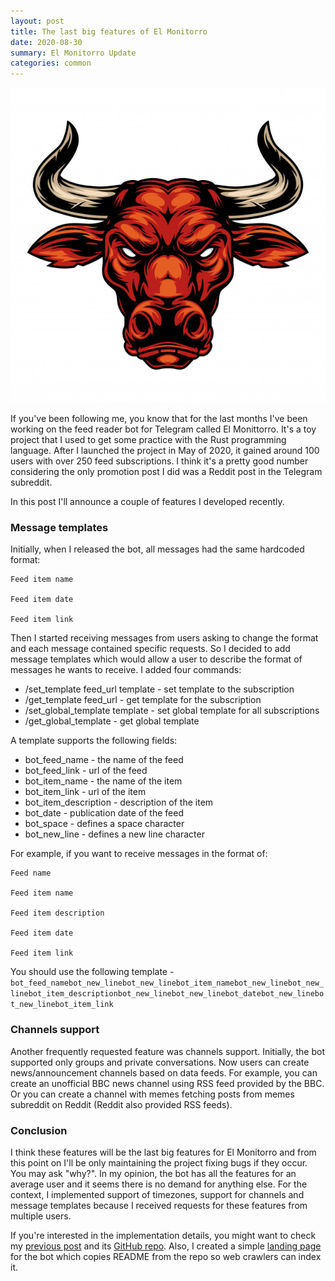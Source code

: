 ```yaml
---
layout: post
title: The last big features of El Monitorro
date: 2020-08-30
summary: El Monitorro Update
categories: common
---
```


![el-monitorro](/images/2020-08-30-bull.jpg)

If you've been following me, you know that for the last months I've been working on the feed reader bot for Telegram called El Monittorro. It's a toy project that I used to get some practice with the Rust programming language. After I launched the project in May of 2020, it gained around 100 users with over 250 feed subscriptions. I think it's a pretty good number considering the only promotion post I did was a Reddit post in the Telegram subreddit.

In this post I'll announce a couple of features I developed recently.

### Message templates

Initially, when I released the bot, all messages had the same hardcoded format:

```
Feed item name

Feed item date

Feed item link
```

Then I started receiving messages from users asking to change the format and each message contained specific requests. So I decided to add message templates which would allow a user to describe the format of messages he wants to receive. I added four commands:

- /set_template feed_url template - set template to the subscription
- /get_template feed_url - get template for the subscription
- /set_global_template template - set global template for all subscriptions
- /get_global_template - get global template

A template supports the following fields:

- bot_feed_name - the name of the feed
- bot_feed_link - url of the feed
- bot_item_name - the name of the item
- bot_item_link - url of the item
- bot_item_description - description of the item
- bot_date - publication date of the feed
- bot_space - defines a space character
- bot_new_line - defines a new line character

For example, if you want to receive messages in the format of:

```
Feed name

Feed item name

Feed item description

Feed item date

Feed item link
```

You should use the following template - `bot_feed_namebot_new_linebot_new_linebot_item_namebot_new_linebot_new_linebot_item_descriptionbot_new_linebot_new_linebot_datebot_new_linebot_new_linebot_item_link`


### Channels support

Another frequently requested feature was channels support. Initially, the bot supported only groups and private conversations. Now users can create news/announcement channels based on data feeds. For example, you can create an unofficial BBC news channel using RSS feed provided by the BBC. Or you can create a channel with memes fetching posts from memes subreddit on Reddit (Reddit also provided RSS feeds).

### Conclusion

I think these features will be the last big features for El Monitorro and from this point on I'll be only maintaining the project fixing bugs if they occur. You may ask "why?". In my opinion, the bot has all the features for an average user and it seems there is no demand for anything else. For the context, I implemented support of timezones, support for channels and message templates because I received requests for these features from multiple users.

If you're interested in the implementation details, you might want to check my [previous post](/rust/2020/07/31/el-monitorro/) and its [GitHub repo](https://github.com/ayrat555/el_monitorro). Also, I created a simple [landing page](https://www.badykov.com/el_monitorro/) for the bot which copies README from the repo so web crawlers can index it.
